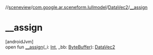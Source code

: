//[sceneview](../../../index.md)/[com.google.ar.sceneform.lullmodel](../index.md)/[DataVec2](index.md)/[__assign](__assign.md)

# __assign

[androidJvm]\
open fun [__assign](__assign.md)(_i: [Int](https://kotlinlang.org/api/latest/jvm/stdlib/kotlin/-int/index.html), _bb: [ByteBuffer](https://developer.android.com/reference/kotlin/java/nio/ByteBuffer.html)): [DataVec2](index.md)
